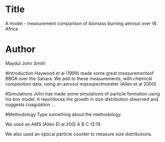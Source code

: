 # Title
A model - measurement comparison of biomass burning aerosol over W. Africa

# Author
Maydul 
John Smith

#Introduction
Haywood et al (1999) made some great measurementsof BBOA over the Sahara.
We add to these measurements, with chemical composition data, using an aerosol massspectrometer (Allen et al 2000).

#Simulations
John has made some simulations of particle formation using his box model.
It reporduces the growth in size distribution observed and suggests coagulation ...

#Methodology 
Type something about the methodology.

We used an AMS (Allen Et al 200)
A
B
C 13:19

We also used an optical particle counter to measure size distributions.
